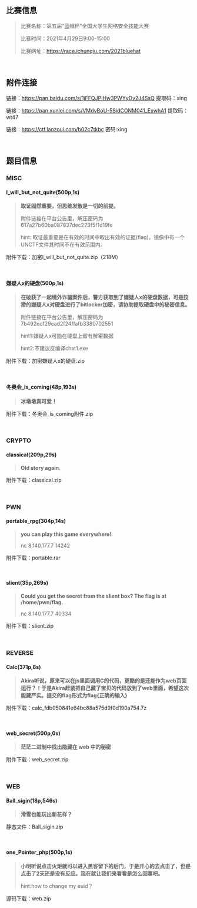 ## 比赛信息

> 比赛名称：第五届“蓝帽杯”全国大学生网络安全技能大赛
>
> 比赛时间：2021年4月29日9:00-15:00
>
> 比赛网址：https://race.ichunqiu.com/2021bluehat

<br/>

## 附件连接

链接：https://pan.baidu.com/s/1jFFQJPIHw3PWYyDv2J4SsQ 提取码：xing

链接：https://pan.xunlei.com/s/VMdvBoU-5SidCONM041_ExwhA1 提取码：wt47

链接：https://ctf.lanzoui.com/b02c7tkbc 密码:xing

<br/>

## 题目信息

### MISC

#### I_will_but_not_quite(500p,1s)

> **取证固然重要，但思维发散是一切的前提。**
>
> 附件链接在平台公告里，解压密码为617a27b60ba087837dec223f5f1d19fe
>
> hint: 取证最重要是在有效的时间中取出有效的证据(flag)。镜像中有一个UNCTF文件其时间不在有效范围内。

附件下载：加密I_will_but_not_quite.zip（218M）

<br/>

#### 嫌疑人x的硬盘(500p,1s)

> **在破获了一起境外诈骗案件后，警方获取到了嫌疑人x的硬盘数据，可是狡猾的嫌疑人x对硬盘进行了bitlocker加密，请协助提取硬盘中的秘密信息。**
>
> 附件链接在平台公告里，解压密码为7b492edf29ead2f24ffafb3380702551
>
> hint1:嫌疑人x可能在硬盘上留有解密数据
>
> hint2:不建议反编译chat1.exe

附件下载：加密嫌疑人x的硬盘.zip

<br/>

#### 冬奥会_is_coming(48p,193s)

> **冰墩墩真可爱！**

附件下载：冬奥会_is_coming附件.zip

<br/>

### CRYPTO

#### classical(209p,29s)

> **Old story again.**

附件下载：classical.zip

<br/>

### PWN

#### portable_rpg(304p,14s)

> **you can play this game everywhere!**
>
> nc 8.140.177.7 14242

附件下载：portable.rar

<br/>

#### slient(35p,269s)

> **Could you get the secret from the slient box? The flag is at /home/pwn/flag.**
>
> nc 8.140.177.7 40334

附件下载：slient.zip

<br/>

### REVERSE

#### Calc(371p,8s)

> **Akira听说，原来可以在js里面调用C的代码，更酷的是还能作为web页面运行？！于是Akira赶紧把自己藏了宝贝的代码放到了web里面，希望这次能藏严实。提交的flag形式为flag{正确的输入}**

附件下载：calc_fdb050841e64bc88a575d9f0d190a754.7z

<br/>

#### web_secret(500p,0s)

> **茫茫二进制中找出隐藏在 web 中的秘密**

附件下载：web_secret.zip

<br/>

### WEB

#### Ball_sigin(18p,546s)

> **滑雪也能玩出新花样？**

静态文件：Ball_sigin.zip

<br/>

#### one_Pointer_php(500p,1s)

> **小明听说点击火炬就可以进入黑客留下的后门，于是开心的去点击了，但是点击了2天还是没有反应。现在就让我们来看看是怎么回事吧。**
>
> hint:how to change my euid？

源码下载：web.zip